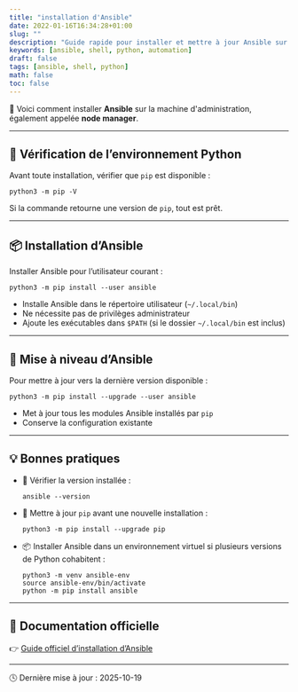 ```yaml
---
title: "installation d'Ansible"
date: 2022-01-16T16:34:28+01:00
slug: ""
description: "Guide rapide pour installer et mettre à jour Ansible sur la machine d'administration (node manager)."
keywords: [ansible, shell, python, automation]
draft: false
tags: [ansible, shell, python]
math: false
toc: false
---
```


🧭 Voici comment installer **Ansible** sur la machine d'administration, également appelée **node manager**.

---

## 🧰 Vérification de l’environnement Python

Avant toute installation, vérifier que `pip` est disponible :

```
python3 -m pip -V
```

Si la commande retourne une version de `pip`, tout est prêt.

---

## 📦 Installation d’Ansible

Installer Ansible pour l’utilisateur courant :

```
python3 -m pip install --user ansible
```

- Installe Ansible dans le répertoire utilisateur (`~/.local/bin`)
- Ne nécessite pas de privilèges administrateur
- Ajoute les exécutables dans `$PATH` (si le dossier `~/.local/bin` est inclus)

---

## 🔄 Mise à niveau d’Ansible

Pour mettre à jour vers la dernière version disponible :

```
python3 -m pip install --upgrade --user ansible
```

- Met à jour tous les modules Ansible installés par `pip`
- Conserve la configuration existante

---

## 💡 Bonnes pratiques

- 🧩 Vérifier la version installée :  
  ```
  ansible --version
  ```

- 🧰 Mettre à jour `pip` avant une nouvelle installation :  
  ```
  python3 -m pip install --upgrade pip
  ```

- 📦 Installer Ansible dans un environnement virtuel si plusieurs versions de Python cohabitent :  
  ```
  python3 -m venv ansible-env
  source ansible-env/bin/activate
  python -m pip install ansible
  ```

---

## 📘 Documentation officielle

👉 [Guide officiel d’installation d’Ansible](https://docs.ansible.com/ansible/latest/installation_guide/intro_installation.html#installing-and-upgrading-ansible)

---
🕓 Dernière mise à jour : 2025-10-19
